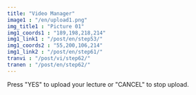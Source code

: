 ```yaml
---
title: "Video Manager"
image1 : "/en/upload1.png"
img_title1 : "Picture 01"
img1_coords1 : "189,198,218,214"
img1_link1 : "/post/en/step53/"
img1_coords2 : "55,200,106,214"
img1_link2 : "/post/en/step61/"
tranvi : "/post/vi/step62/"
tranen : "/post/en/step62/"
---
```

Press "YES" to upload your lecture or "CANCEL" to stop upload.
